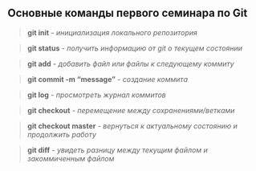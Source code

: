## Основные команды первого семинара по Git

> **git init** - *инициализация локального репозитория*

> **git status** - *получить информацию от git о текущем состоянии*

> **git add** - *добавить файл или файлы к следующему коммиту*

> **git commit -m “message”** - *создание коммита*

> **git log** - *просмотреть журнал коммитов*

> **git checkout** - *перемещение между сохранениями/ветками*

> **git checkout master** - *вернуться к актуальному состоянию и продолжить работу*

> **git diff** - *увидеть разницу между текущим файлом и закоммиченным файлом*

